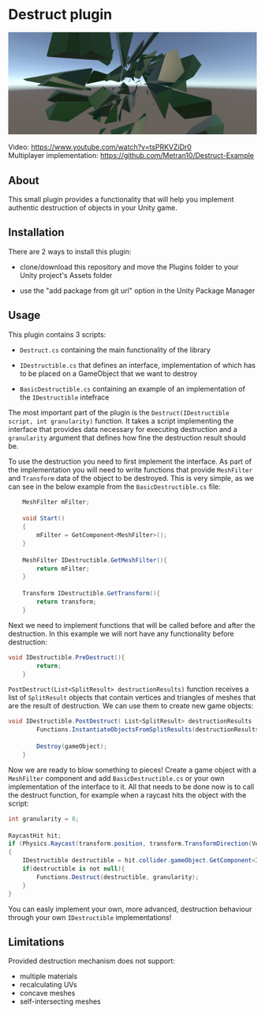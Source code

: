 # Destruct plugin

![intro](Images/image.jpg)

Video: https://www.youtube.com/watch?v=tsPRKVZiDr0  
Multiplayer implementation: https://github.com/Metran10/Destruct-Example

## About

This small plugin provides a functionality that will help you implement authentic destruction of objects in your Unity game.

## Installation

There are 2 ways to install this plugin:

- clone/download this repository and move the Plugins folder to your Unity project's Assets folder

- use the "add package from git url" option in the Unity Package Manager

## Usage

This plugin contains 3 scripts:

- `Destruct.cs` containing the main functionality of the library

- `IDestructible.cs` that defines an interface, implementation of which has to be placed on a GameObject that we want to destroy

- `BasicDestructible.cs` containing an example of an implementation of the `IDestructible` intefrace

The most important part of the plugin is the `Destruct(IDestructible script, int granularity)` function. It takes a script implementing the interface that provides data necessary for executing destruction and a `granularity` argument that defines how fine the destruction result should be.

To use the destruction you need to first implement the interface. As part of the implementation you will need to write functions that provide `MeshFilter` and `Transform` data of the object to be destroyed. This is very simple, as we can see in the below example from the `BasicDestructible.cs` file:

```cs
    MeshFilter mFilter;
    
    void Start()
    {
        mFilter = GetComponent<MeshFilter>();
    }

    MeshFilter IDestructible.GetMeshFilter(){
        return mFilter;
    }

    Transform IDestructible.GetTransform(){
        return transform;
    }
```

Next we need to implement functions that will be called before and after the destruction. In this example we will nort have any functionality before destruction:
```cs
void IDestructible.PreDestruct(){
        return;
    }
```

 `PostDestruct(List<SplitResult> destructionResults)` function receives a list of `SplitResult` objects that contain vertices and triangles of meshes that are the result of destruction. We can use them to create new game objects:

```cs
void IDestructible.PostDestruct( List<SplitResult> destructionResults ){
        Functions.InstantiateObjectsFromSplitResults(destructionResults, transform.position, transform.rotation, GetComponent<MeshRenderer>().material);

        Destroy(gameObject);
    }
```

Now we are ready to blow something to pieces! Create a game object with a `MeshFilter` component and add `BasicDestructible.cs` or your own implementation of the interface to it. All that needs to be done now is to call the destruct function, for example when a raycast hits the object with the script:

```cs
int granularity = 8;

RaycastHit hit;
if (Physics.Raycast(transform.position, transform.TransformDirection(Vector3.forward), out hit, Mathf.Infinity))
{
    IDestructible destructible = hit.collider.gameObject.GetComponent<IDestructible>();
    if(destructible is not null){
        Functions.Destruct(destructible, granularity);
    }
}
```

You can easly implement your own, more advanced, destruction behaviour through your own `IDestructible` implementations!

## Limitations

Provided destruction mechanism does not support:
- multiple materials
- recalculating UVs
- concave meshes
- self-intersecting meshes